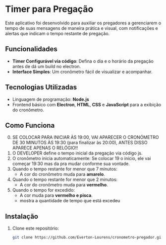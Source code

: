 # Timer para Pregação

Este aplicativo foi desenvolvido para auxiliar os pregadores a gerenciarem o tempo de suas mensagens de maneira prática e visual, com notificações e alertas que indicam o tempo restante de pregação.

## Funcionalidades

- **Timer Configurável via código**: Defina o dia e o horário da pregação antes de dá um build no electron.
- **Interface Simples**: Um cronômetro fácil de visualizar e acompanhar.

## Tecnologias Utilizadas

- Linguagem de programação: **Node.js**
- Frontend básico com **Electron**, **HTML**, **CSS** e **JavaScript** para a exibição do cronômetro.

## Como Funciona

0. SE COLOCAR PARA INICIAR ÀS 19:00, VAI APARECER O CRONÓMETRO DE 30 MINUTOS ÀS 19:30 (para finalizar às 20:00), ANTES DISSO APARECE APENAS O RELÓGIO!!
1. O DEVELOPER define o tempo inicial da pregação via código js.
2. O cronômetro inicia automaticamente: Se colocar 19 o início, ele vai começar 19:30 mas da pra mudar conforme sua vontade.
3. Quando o tempo restante for menor que 7 minutos:
   - A cor do cronômetro muda para **amarelo**.
4. Quando o tempo restante for menor que 2 minutos:
   - A cor do cronômetro muda para **vermelho**.
5. Quando o tempo for excedido:
   - A cor muda para **vermelho e pisca**.
   - mostra a quantidade de tempo que está excedeu

## Instalação

1. Clone este repositório:
   ```bash
   git clone https://github.com/Everton-Lourens/cronometro-pregador.git